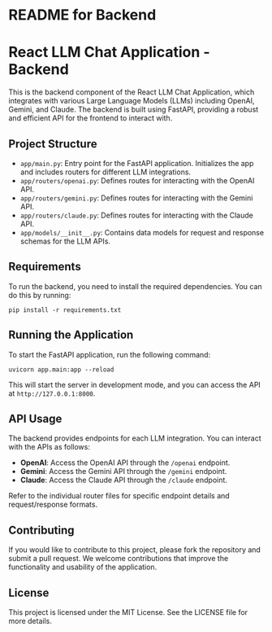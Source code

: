 # README for Backend

# React LLM Chat Application - Backend

This is the backend component of the React LLM Chat Application, which integrates with various Large Language Models (LLMs) including OpenAI, Gemini, and Claude. The backend is built using FastAPI, providing a robust and efficient API for the frontend to interact with.

## Project Structure

- `app/main.py`: Entry point for the FastAPI application. Initializes the app and includes routers for different LLM integrations.
- `app/routers/openai.py`: Defines routes for interacting with the OpenAI API.
- `app/routers/gemini.py`: Defines routes for interacting with the Gemini API.
- `app/routers/claude.py`: Defines routes for interacting with the Claude API.
- `app/models/__init__.py`: Contains data models for request and response schemas for the LLM APIs.

## Requirements

To run the backend, you need to install the required dependencies. You can do this by running:

```
pip install -r requirements.txt
```

## Running the Application

To start the FastAPI application, run the following command:

```
uvicorn app.main:app --reload
```

This will start the server in development mode, and you can access the API at `http://127.0.0.1:8000`.

## API Usage

The backend provides endpoints for each LLM integration. You can interact with the APIs as follows:

- **OpenAI**: Access the OpenAI API through the `/openai` endpoint.
- **Gemini**: Access the Gemini API through the `/gemini` endpoint.
- **Claude**: Access the Claude API through the `/claude` endpoint.

Refer to the individual router files for specific endpoint details and request/response formats.

## Contributing

If you would like to contribute to this project, please fork the repository and submit a pull request. We welcome contributions that improve the functionality and usability of the application.

## License

This project is licensed under the MIT License. See the LICENSE file for more details.